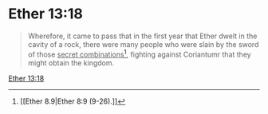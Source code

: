 # Ether 13:18

> Wherefore, it came to pass that in the first year that Ether dwelt in the cavity of a rock, there were many people who were slain by the sword of those <u>secret combinations</u>[^a], fighting against Coriantumr that they might obtain the kingdom.

[Ether 13:18](https://www.churchofjesuschrist.org/study/scriptures/bofm/ether/13?lang=eng&id=p18#p18)


[^a]: [[Ether 8.9|Ether 8:9 (9-26).]]
